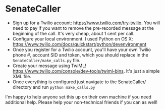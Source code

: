 # SenateCaller

* Sign up for a Twilio account: https://www.twilio.com/try-twilio. You will need to pay if you want to remove the pre-recorded message at the beginning of the call. It's very cheap, about 1 cent per call.
* Configure your local environment. I used Python on OS X: https://www.twilio.com/docs/quickstart/python/devenvironment
* Once you register for a Twilio account, you'll have your own Twilio phone #, account SID and token, which you should replace in the `SenateCaller/make_calls.py` file.
* Create your message using TwiML! https://www.twilio.com/console/dev-tools/twiml-bins. It's just a simple XML file. 
* Once everything is configured just navigate to the SenateCaller/ directory and run `python make_calls.py`

I'm happy to help anyone set this up on their own machine if you need additional help. Please help your non-technical friends if you can as well!
